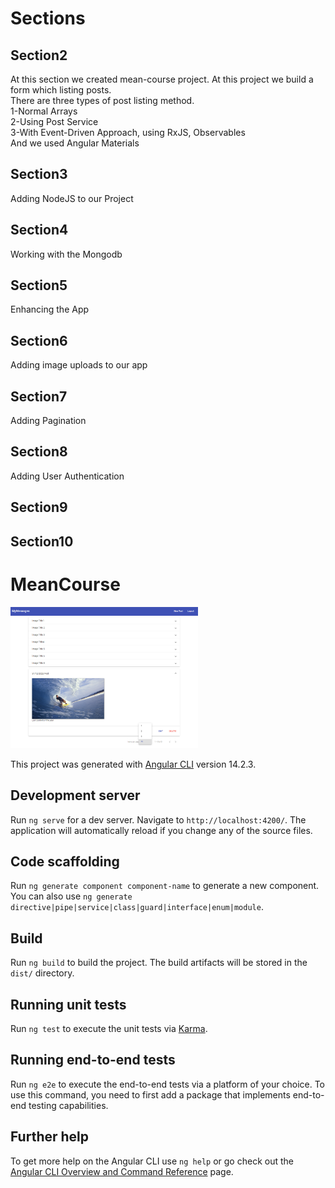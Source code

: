 # Sections

## Section2
At this section we created mean-course project. At this project we build a form which listing posts. <br>
There are three types of post listing method.<br>
1-Normal Arrays <br>
2-Using Post Service <br>
3-With Event-Driven Approach, using RxJS, Observables<br>
And we used Angular Materials<br> 

## Section3
Adding NodeJS to our Project<br>
## Section4
Working with the Mongodb<br>
## Section5
Enhancing the App<br>
## Section6
Adding image uploads to our app<br>
## Section7
Adding Pagination<br>
## Section8
Adding User Authentication<br>
## Section9

## Section10

# MeanCourse
<img
  src="src\assets\post.png"
  alt="Post Book"
  title="Optional title"
  style="display: inline-block; margin: 0 auto; max-width: 300px">

This project was generated with [Angular CLI](https://github.com/angular/angular-cli) version 14.2.3.

## Development server

Run `ng serve` for a dev server. Navigate to `http://localhost:4200/`. The application will automatically reload if you change any of the source files.

## Code scaffolding

Run `ng generate component component-name` to generate a new component. You can also use `ng generate directive|pipe|service|class|guard|interface|enum|module`.

## Build

Run `ng build` to build the project. The build artifacts will be stored in the `dist/` directory.

## Running unit tests

Run `ng test` to execute the unit tests via [Karma](https://karma-runner.github.io).

## Running end-to-end tests

Run `ng e2e` to execute the end-to-end tests via a platform of your choice. To use this command, you need to first add a package that implements end-to-end testing capabilities.

## Further help

To get more help on the Angular CLI use `ng help` or go check out the [Angular CLI Overview and Command Reference](https://angular.io/cli) page.
